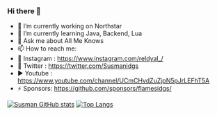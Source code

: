 ### Hi there 👋

- 🔭 I’m currently working on Northstar
- 🌱 I’m currently learning Java, Backend, Lua
- 💬 Ask me about All Me Knows
- 📫 How to reach me: 
- 📸 Instagram : https://www.instagram.com/reldyal_/
- 🦅 Twitter   : https://twitter.com/Susmanidgs
- ▶  Youtube   : https://www.youtube.com/channel/UCmCHvdZuZjpN5pJrLEFhT5A
- ⚡ Sponsors: https://github.com/sponsors/flamesidgs/

[![Susman GitHub stats](https://github-readme-stats.vercel.app/api?username=flamesidgs&show_icons=true&theme=transparent)](https://github.com/flamesidgs)
[![Top Langs](https://github-readme-stats.vercel.app/api/top-langs/?username=flamesidgs&layout=compact&langs_count=10&&theme=transparent)](https://github.com/flamesidgs)
